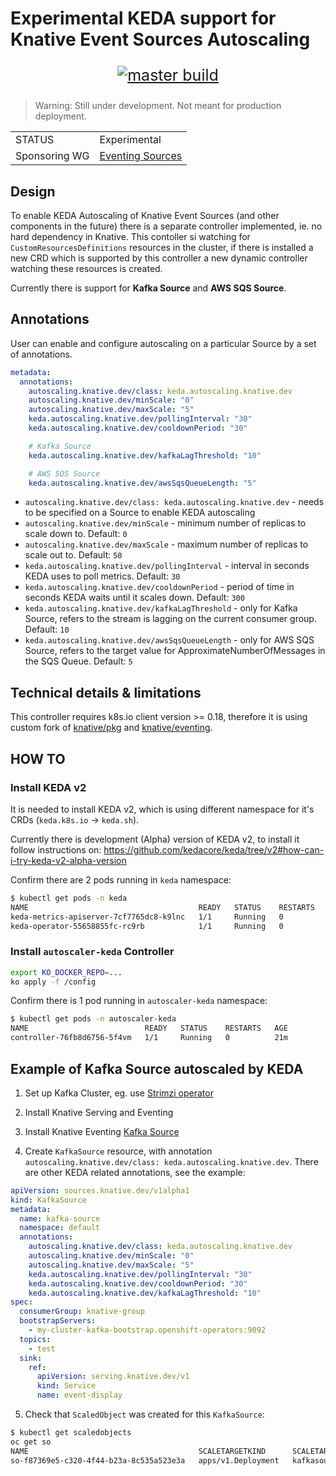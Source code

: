 # Experimental KEDA support for Knative Event Sources Autoscaling

<p style="font-size: 25px" align="center">
<a href="https://github.com/zroubalik/autoscaler-keda/actions"><img src="https://github.com/zroubalik/autoscaler-keda/workflows/master%20build/badge.svg" alt="master build"></a></p>


>Warning: Still under development. Not meant for production deployment.


|               |                                                                                                                    |
| ------------- | ------------------------------------------------------------------------------------------------------------------ |
| STATUS        | Experimental                                                                                                       |
| Sponsoring WG | [Eventing Sources](https://github.com/knative/community/blob/master/working-groups/WORKING-GROUPS.md#eventing-sources) |


## Design
To enable KEDA Autoscaling of Knative Event Sources (and other components in the future) there is a separate controller implemented, ie. no hard dependency in Knative.
This contoller si watching for `CustomResourcesDefinitions` resources in the cluster, if there is installed a new CRD which is supported by this controller a new dynamic controller watching these resources is created. 

Currently there is support for **Kafka Source** and **AWS SQS Source**.

## Annotations
User can enable and configure autoscaling on a particular Source by a set of annotations. 

```yaml
metadata:
  annotations:
    autoscaling.knative.dev/class: keda.autoscaling.knative.dev
    autoscaling.knative.dev/minScale: "0" 
    autoscaling.knative.dev/maxScale: "5" 
    keda.autoscaling.knative.dev/pollingInterval: "30" 
    keda.autoscaling.knative.dev/cooldownPeriod: "30" 

    # Kafka Source
    keda.autoscaling.knative.dev/kafkaLagThreshold: "10"

    # AWS SQS Source
    keda.autoscaling.knative.dev/awsSqsQueueLength: "5"
```

- `autoscaling.knative.dev/class: keda.autoscaling.knative.dev` -  needs to be specified on a Source to enable KEDA autoscaling
- `autoscaling.knative.dev/minScale` - minimum number of replicas to scale down to. Default: `0`
- `autoscaling.knative.dev/maxScale` - maximum number of replicas to scale out to. Default: `50`
- `keda.autoscaling.knative.dev/pollingInterval` - interval in seconds KEDA uses to poll metrics. Default: `30`
- `keda.autoscaling.knative.dev/cooldownPeriod` - period of time in seconds KEDA waits until it scales down. Default: `300`
- `keda.autoscaling.knative.dev/kafkaLagThreshold` - only for Kafka Source, refers to the stream is lagging on the current consumer group. Default: `10`
- `keda.autoscaling.knative.dev/awsSqsQueueLength` - only for AWS SQS Source, refers to the target value for ApproximateNumberOfMessages in the SQS Queue. Default: `5`


## Technical details & limitations
This controller requires k8s.io client version >= 0.18, therefore it is using custom fork of [knative/pkg](https://github.com/zroubalik/pkg/tree/k8s18) and [knative/eventing](https://github.com/zroubalik/eventing/tree/k8s18).

## HOW TO

### Install KEDA v2

It is needed to install KEDA v2, which is using different namespace for it's CRDs (`keda.k8s.io` -> `keda.sh`).

Currently there is development (Alpha) version of KEDA v2, to install it follow instructions on:
https://github.com/kedacore/keda/tree/v2#how-can-i-try-keda-v2-alpha-version


Confirm there are 2 pods running in `keda` namespace:

```bash
$ kubectl get pods -n keda
NAME                                      READY   STATUS    RESTARTS   AGE
keda-metrics-apiserver-7cf7765dc8-k9lnc   1/1     Running   0          5m2s
keda-operator-55658855fc-rc9rb            1/1     Running   0          5m3s
```

### Install `autoscaler-keda` Controller

```bash
export KO_DOCKER_REPO=...
ko apply -f /config
```

Confirm there is 1 pod running in `autoscaler-keda` namespace:

```bash
$ kubectl get pods -n autoscaler-keda
NAME                          READY   STATUS    RESTARTS   AGE
controller-76fb8d6756-5f4vm   1/1     Running   0          21m
```





## Example of Kafka Source autoscaled by KEDA

1. Set up Kafka Cluster, eg. use [Strimzi operator](https://strimzi.io/)

2. Install Knative Serving and Eventing 

3. Install Knative Eventing [Kafka Source](https://github.com/knative/eventing-contrib/tree/master/kafka/source)

4. Create `KafkaSource` resource, with annotation `autoscaling.knative.dev/class: keda.autoscaling.knative.dev`. There are other KEDA related annotations, see the example:

```yaml
apiVersion: sources.knative.dev/v1alpha1
kind: KafkaSource
metadata:
  name: kafka-source
  namespace: default
  annotations:
    autoscaling.knative.dev/class: keda.autoscaling.knative.dev
    autoscaling.knative.dev/minScale: "0" 
    autoscaling.knative.dev/maxScale: "5" 
    keda.autoscaling.knative.dev/pollingInterval: "30" 
    keda.autoscaling.knative.dev/cooldownPeriod: "30" 
    keda.autoscaling.knative.dev/kafkaLagThreshold: "10"
spec:
  consumerGroup: knative-group
  bootstrapServers: 
    - my-cluster-kafka-bootstrap.openshift-operators:9092 
  topics: 
    - test
  sink:
    ref:
      apiVersion: serving.knative.dev/v1
      kind: Service
      name: event-display
```

5. Check that `ScaledObject` was created for this `KafkaSource`:

```bash
$ kubectl get scaledobjects
oc get so 
NAME                                      SCALETARGETKIND      SCALETARGETNAME                                                 TRIGGERS   AUTHENTICATION   READY   ACTIVE   AGE
so-f87369e5-c320-4f44-b23a-8c535a523e3a   apps/v1.Deployment   kafkasource-kafka-source-f87369e5-c320-4f44-b23a-8c535a523e3a   kafka                       True    False     6m5s
```